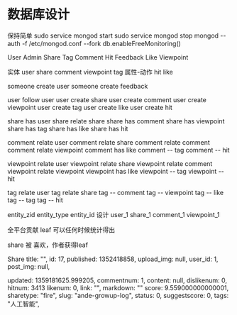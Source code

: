 数据库设计
========

保持简单
sudo service mongod start
sudo service mongod stop
mongod --auth -f /etc/mongod.conf --fork
db.enableFreeMonitoring()

User
Admin
Share
Tag
Comment
Hit
Feedback
Like
Viewpoint

实体
user share comment viewpoint tag
属性-动作
hit like

someone create user
someone create feedback

user follow user
user create share
user create comment
user create viewpoint
user create tag
user create like
user create hit

share has user
share relate share
share has comment
share has viewpoint
share has tag
share has like
share has hit

comment relate user
comment relate share
comment relate comment
comment relate viewpoint
comment has like
comment -- tag
comment -- hit

viewpoint relate user
viewpoint relate share
viewpoint relate comment
viewpoint relate viewpoint
viewpoint has like
viewpoint -- tag
viewpoint -- hit

tag relate user
tag relate share
tag -- comment
tag -- viewpoint
tag -- like
tag -- tag
tag -- hit


entity_zid
entity_type entity_id
设计
user_1
share_1
comment_1
viewpoint_1

全平台贡献 leaf 可以任何时候统计得出

share 被 喜欢，作者获得leaf



Share
title: "",
id: 17,
published: 1352418858,
upload_img: null,
user_id: 1,
post_img: null,

updated: 1359181625.999205,
commentnum: 1,
content: null,
dislikenum: 0,
hitnum: 3413
likenum: 0,
link: "",
markdown: ""
score: 9.559000000000001,
sharetype: "fire",
slug: "ande-growup-log",
status: 0,
suggestscore: 0,
tags: "人工智能",

